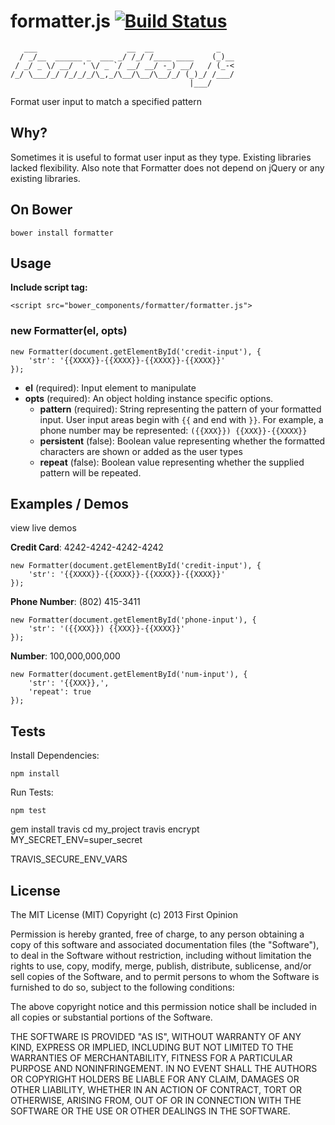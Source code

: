 formatter.js [![Build Status](https://travis-ci.org/firstopinion/formatter.js.png)](https://travis-ci.org/firstopinion/formatter.js)
============

       ___                    __  __              _   
      / _/__  ______ _  ___ _/ /_/ /____ ____    (_)__
     / _/ _ \/ __/  ' \/ _ `/ __/ __/ -_) __/   / (_-<
    /_/ \___/_/ /_/_/_/\_,_/\__/\__/\__/_/ (_)_/ /___/
                                            |___/     
                                            
Format user input to match a specified pattern


Why?
----

Sometimes it is useful to format user input as they type. Existing libraries lacked flexibility. Also note that Formatter does not depend on jQuery or any existing libraries.


On Bower
--------

    bower install formatter


Usage
-----

**Include script tag:**

    <script src="bower_components/formatter/formatter.js">  
    

### new Formatter(el, opts)

    new Formatter(document.getElementById('credit-input'), {
        'str': '{{XXXX}}-{{XXXX}}-{{XXXX}}-{{XXXX}}'
    });


* **el** (required): Input element to manipulate
* **opts** (required): An object holding instance specific options.
  * **pattern** (required): String representing the pattern of your formatted input. User input areas begin with `{{` and end with `}}`. For example, a phone number may be represented: `({{XXX}}) {{XXX}}-{{XXXX}}`
  * **persistent** (false): Boolean value representing whether the formatted characters are shown or added as the user types
  * **repeat** (false): Boolean value representing whether the supplied pattern will be repeated.


Examples / Demos
----------------

view live demos

**Credit Card**: 4242-4242-4242-4242

    new Formatter(document.getElementById('credit-input'), {
        'str': '{{XXXX}}-{{XXXX}}-{{XXXX}}-{{XXXX}}'
    });

**Phone Number**: (802) 415-3411

    new Formatter(document.getElementById('phone-input'), {
        'str': '({{XXX}}) {{XXX}}-{{XXXX}}'
    });

**Number**: 100,000,000,000

    new Formatter(document.getElementById('num-input'), {
        'str': '{{XXX}},',
        'repeat': true
    });

Tests
-----

Install Dependencies:
    
    npm install

Run Tests:
    
    npm test


  gem install travis
  cd my_project
  travis encrypt MY_SECRET_ENV=super_secret

  TRAVIS_SECURE_ENV_VARS


License
-------

The MIT License (MIT) Copyright (c) 2013 First Opinion

Permission is hereby granted, free of charge, to any person obtaining a copy of this software and associated documentation files (the "Software"), to deal in the Software without restriction, including without limitation the rights to use, copy, modify, merge, publish, distribute, sublicense, and/or sell copies of the Software, and to permit persons to whom the Software is furnished to do so, subject to the following conditions:

The above copyright notice and this permission notice shall be included in all copies or substantial portions of the Software.

THE SOFTWARE IS PROVIDED "AS IS", WITHOUT WARRANTY OF ANY KIND, EXPRESS OR IMPLIED, INCLUDING BUT NOT LIMITED TO THE WARRANTIES OF MERCHANTABILITY, FITNESS FOR A PARTICULAR PURPOSE AND NONINFRINGEMENT. IN NO EVENT SHALL THE AUTHORS OR COPYRIGHT HOLDERS BE LIABLE FOR ANY CLAIM, DAMAGES OR OTHER LIABILITY, WHETHER IN AN ACTION OF CONTRACT, TORT OR OTHERWISE, ARISING FROM, OUT OF OR IN CONNECTION WITH THE SOFTWARE OR THE USE OR OTHER DEALINGS IN THE SOFTWARE.